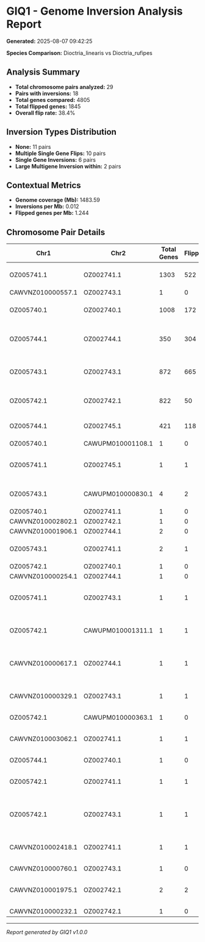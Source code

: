 # GIQ1 - Genome Inversion Analysis Report

**Generated:** 2025-08-07 09:42:25

**Species Comparison:** Dioctria_linearis vs Dioctria_rufipes

## Analysis Summary

- **Total chromosome pairs analyzed:** 29
- **Pairs with inversions:** 18
- **Total genes compared:** 4805
- **Total flipped genes:** 1845
- **Overall flip rate:** 38.4%

## Inversion Types Distribution

- **None:** 11 pairs
- **Multiple Single Gene Flips:** 10 pairs
- **Single Gene Inversions:** 6 pairs
- **Large Multigene Inversion within:** 2 pairs

## Contextual Metrics

- **Genome coverage (Mb):** 1483.59
- **Inversions per Mb:** 0.012
- **Flipped genes per Mb:** 1.244

## Chromosome Pair Details

| Chr1 | Chr2 | Total Genes | Flipped | Rate | Correlation | Type |
|------|------|-------------|---------|------|-------------|------|
| OZ005741.1 | OZ002741.1 | 1303 | 522 | 0.40 | 0.9928728949129267 | Single Gene Inversions |
| CAWVNZ010000557.1 | OZ002743.1 | 1 | 0 | 0.00 | nan | None |
| OZ005740.1 | OZ002740.1 | 1008 | 172 | 0.17 | 0.9942915372017815 | Single Gene Inversions |
| OZ005744.1 | OZ002744.1 | 350 | 304 | 0.87 | -0.9973280172355647 | Large Multigene Inversion within |
| OZ005743.1 | OZ002743.1 | 872 | 665 | 0.76 | -0.9864745212116001 | Large Multigene Inversion within |
| OZ005742.1 | OZ002742.1 | 822 | 50 | 0.06 | 0.9971853026703192 | Single Gene Inversions |
| OZ005744.1 | OZ002745.1 | 421 | 118 | 0.28 | 0.9031321093467564 | Single Gene Inversions |
| OZ005740.1 | CAWUPM010001108.1 | 1 | 0 | 0.00 | nan | None |
| OZ005741.1 | OZ002745.1 | 1 | 1 | 1.00 | nan | Multiple Single Gene Flips |
| OZ005743.1 | CAWUPM010000830.1 | 4 | 2 | 0.50 | 0.9538318746470362 | Single Gene Inversions |
| OZ005740.1 | OZ002741.1 | 1 | 0 | 0.00 | nan | None |
| CAWVNZ010002802.1 | OZ002742.1 | 1 | 0 | 0.00 | nan | None |
| CAWVNZ010001906.1 | OZ002744.1 | 2 | 0 | 0.00 | nan | None |
| OZ005743.1 | OZ002741.1 | 2 | 1 | 0.50 | nan | Single Gene Inversions |
| OZ005742.1 | OZ002740.1 | 1 | 0 | 0.00 | nan | None |
| CAWVNZ010000254.1 | OZ002744.1 | 1 | 0 | 0.00 | nan | None |
| OZ005741.1 | OZ002743.1 | 1 | 1 | 1.00 | nan | Multiple Single Gene Flips |
| OZ005742.1 | CAWUPM010001311.1 | 1 | 1 | 1.00 | nan | Multiple Single Gene Flips |
| CAWVNZ010000617.1 | OZ002744.1 | 1 | 1 | 1.00 | nan | Multiple Single Gene Flips |
| CAWVNZ010000329.1 | OZ002743.1 | 1 | 1 | 1.00 | nan | Multiple Single Gene Flips |
| OZ005742.1 | CAWUPM010000363.1 | 1 | 0 | 0.00 | nan | None |
| CAWVNZ010003062.1 | OZ002741.1 | 1 | 1 | 1.00 | nan | Multiple Single Gene Flips |
| OZ005744.1 | OZ002740.1 | 1 | 0 | 0.00 | nan | None |
| OZ005742.1 | OZ002741.1 | 1 | 1 | 1.00 | nan | Multiple Single Gene Flips |
| OZ005742.1 | OZ002743.1 | 1 | 1 | 1.00 | nan | Multiple Single Gene Flips |
| CAWVNZ010002418.1 | OZ002741.1 | 1 | 1 | 1.00 | nan | Multiple Single Gene Flips |
| CAWVNZ010000760.1 | OZ002743.1 | 1 | 0 | 0.00 | nan | None |
| CAWVNZ010001975.1 | OZ002742.1 | 2 | 2 | 1.00 | nan | Multiple Single Gene Flips |
| CAWVNZ010000232.1 | OZ002742.1 | 1 | 0 | 0.00 | nan | None |

---
*Report generated by GIQ1 v1.0.0*
